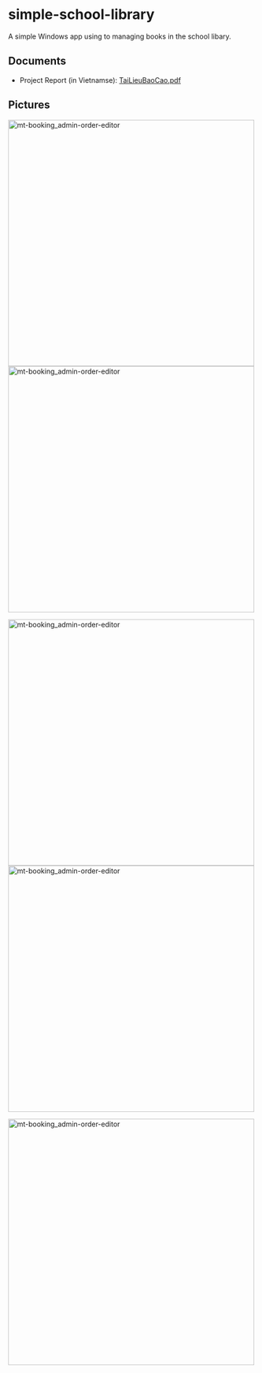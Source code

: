 # simple-school-library

A simple Windows app using to managing books in the school libary.

## Documents

* Project Report (in Vietnamse): [TaiLieuBaoCao.pdf](https://github.com/npackr/simple-school-library/files/9019872/TaiLieuBaoCao.pdf)

## Pictures

<img width="500" alt="mt-booking_admin-order-editor" src="https://user-images.githubusercontent.com/24362894/176680180-581e0f16-9849-493d-b97f-fd3a0fb5fbbc.png"> <img width="500" alt="mt-booking_admin-order-editor" src="https://user-images.githubusercontent.com/24362894/176680196-79eef0c3-2175-49ac-9ee6-9264f391004f.png">

<img width="500" alt="mt-booking_admin-order-editor" src="https://user-images.githubusercontent.com/24362894/176680214-2763d184-995b-45c9-b91a-918d476c7ebd.png"> <img width="500" alt="mt-booking_admin-order-editor" src="https://user-images.githubusercontent.com/24362894/176680226-90f99d58-f175-4109-8cb9-23f48abe3fe2.png">

<img width="500" alt="mt-booking_admin-order-editor" src="https://user-images.githubusercontent.com/24362894/176680239-fadce99e-5425-4bdf-8e35-324f30f7fc78.png">
